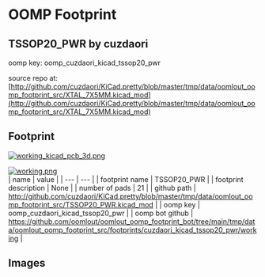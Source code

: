 # OOMP Footprint  
## TSSOP20_PWR  by cuzdaori  
  
oomp key: oomp_cuzdaori_kicad_tssop20_pwr  
  
source repo at: [http://github.com/cuzdaori/KiCad.pretty/blob/master/tmp/data/oomlout_oomp_footprint_src/XTAL_7X5MM.kicad_mod](http://github.com/cuzdaori/KiCad.pretty/blob/master/tmp/data/oomlout_oomp_footprint_src/XTAL_7X5MM.kicad_mod)  
## Footprint  
  
[![working_kicad_pcb_3d.png](working_kicad_pcb_3d_600.png)](working_kicad_pcb_3d.png)  
  
[![working.png](working_600.png)](working.png)  
| name | value | 
| --- | --- | 
| footprint name | TSSOP20_PWR | 
| footprint description | None | 
| number of pads | 21 | 
| github path | http://github.com/cuzdaori/KiCad.pretty/blob/master/tmp/data/oomlout_oomp_footprint_src/TSSOP20_PWR.kicad_mod | 
| oomp key | oomp_cuzdaori_kicad_tssop20_pwr | 
| oomp bot github | https://github.com/oomlout/oomlout_oomp_footprint_bot/tree/main/tmp/data/oomlout_oomp_footprint_src/footprints/cuzdaori_kicad_tssop20_pwr/working | 
## Images  
